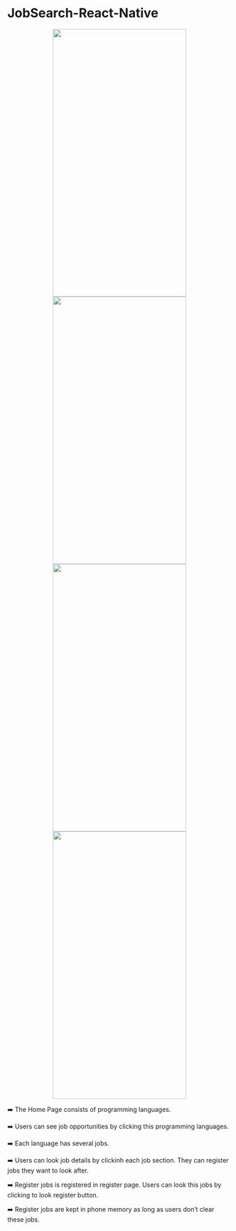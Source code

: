 # JobSearch-React-Native

<p align="center">
  <img src="https://user-images.githubusercontent.com/63063197/99631064-f432b180-2a08-11eb-9c4e-b4f524230d93.png" width="300" height="600">
  <img src="https://user-images.githubusercontent.com/63063197/99688832-3fbe7d00-2a54-11eb-8bd3-8a9ab8b83412.png" width="300" height="600">
  <img src="https://user-images.githubusercontent.com/63063197/99688842-42b96d80-2a54-11eb-8117-c1b1836586a7.png" width="300" height="600">
  <img src="https://user-images.githubusercontent.com/63063197/99688852-451bc780-2a54-11eb-87e7-10def700087e.png" width="300" height="600">
  </p>
  <p> ➡️  The Home Page consists of  programming languages.</p>
  <p> ➡️  Users can see job opportunities  by clicking this programming languages.</p>
  <p> ➡️  Each language has several jobs.</p>
  <p> ➡️  Users can look job details by clickinh each job section. They can register jobs they want to look after.</p>
  <p> ➡️  Register jobs is registered in register page. Users can look this jobs by clicking to look register button.</p>
  <p> ➡️  Register jobs are kept in phone memory as long as users don’t clear these jobs.</p>
 
 
   
   
  
   


  
  
  
 
  
